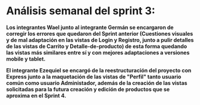 # **Análisis semanal del sprint 3**:

**Los integrantes Wael junto al integrante Germán se encargaron de corregir los errores que quedaron del Sprint anterior (Cuestiones visuales y de mal adaptación en las vistas de Login y Registro, junto a pulir detalles de las vistas de Carrito y Detalle-de-producto) de esta forma quedando las vistas más similares entre sí y con mejores adaptaciones a versiones mobile y tablet.**

**El integrante Ezequiel se encargó de la reestructuración del proyecto con Express junto a la maquetación de las vistas de "Perfil" tanto usuario común como usuario Administador, además de la creación de las vistas solicitadas para la futura creación y edición de productos que se aproxima en el Sprint 4.**